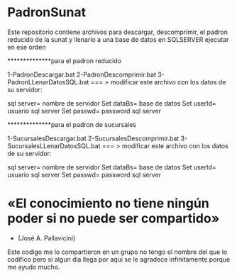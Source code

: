 # PadronSunat

Este repositorio contiene archivos para descargar, descomprimir, el padron reducido de la sunat y llenarlo a una base de datos en SQLSERVER
ejecutar en ese orden 

**************para el padron reducido

1-PadronDescargar.bat
2-PadronDescomprimir.bat
3-PadronLLenarDatosSQL.bat === > modificar este archivo con los datos de su servidor:

sql server= nombre de servidor
Set dataBs= base de datos 
Set userId= usuario sql server
Set passwd= password sql server

**************para el padron de sucursales

1-SucursalesDescargar.bat
2-SucursalesDescomprimir.bat
3-SucursalesLLenarDatosSQL.bat === > modificar este archivo con los datos de su servidor:

sql server= nombre de servidor
Set dataBs= base de datos 
Set userId= usuario sql server
Set passwd= password sql server


# «El conocimiento no tiene ningún poder si no puede ser compartido»
* (José A. Pallavicini)




Este codigo me lo compartieron en un grupo no tengo el nombre del que lo codifico pero si algun dia llega por aqui se le agradece infinitamente porque me ayudo mucho.

